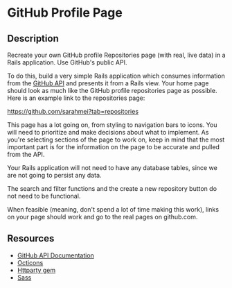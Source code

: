# GitHub Profile Page

## Description

Recreate your own GitHub profile Repositories page (with real, live data) in a Rails application. Use GitHub's public API.

To do this, build a very simple Rails application which consumes information from the [GitHub API](https://developer.github.com/v3/) and presents it from a Rails view. Your home page should look as much like the GitHub profile repositories page as possible. Here is an example link to the repositories page:

https://github.com/sarahmei?tab=repositories

This page has a lot going on, from styling to navigation bars to icons. You will need to prioritize and make decisions about what to implement. As you're selecting sections of the page to work on, keep in mind that the most important part is for the information on the page to be accurate and pulled from the API.

Your Rails application will not need to have any database tables, since we are not going to persist any data.

The search and filter functions and the create a new repository button do not need to be functional.

When feasible (meaning, don't spend a lot of time making this work), links on your page should work and go to the real pages on github.com.

## Resources

- [GitHub API Documentation](https://developer.github.com/v3/)
- [Octicons](https://octicons.github.com/)
- [Httparty gem](https://github.com/jnunemaker/httparty)
- [Sass](https://sass-lang.com/)
